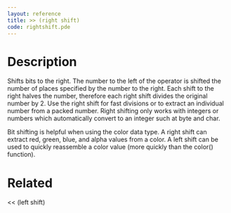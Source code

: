 ```yaml
---
layout: reference
title: >> (right shift)
code: rightshift.pde
---
```


# Description

Shifts bits to the right. The number to the left of the operator is shifted the number of places specified by the number to the right. Each shift to the right halves the number, therefore each right shift divides the original number by 2. Use the right shift for fast divisions or to extract an individual number from a packed number. Right shifting only works with integers or numbers which automatically convert to an integer such at byte and char.
 
Bit shifting is helpful when using the color data type. A right shift can extract red, green, blue, and alpha values from a color. A left shift can be used to quickly reassemble a color value (more quickly than the color() function).

# Related

<< (left shift)
